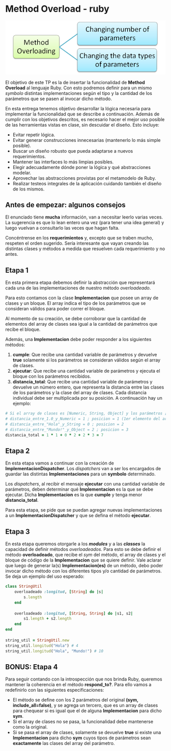 # Method Overload - ruby

![portada](assets/cover.png)

El objetivo de este TP es la de insertar la funcionalidad de **Method Overload** al lenguaje Ruby. Con esto podremos definir para un mismo *symbolo* distintas implementaciones según el tipo y la cantidad de los parámetros que se pasen al invocar dicho método.

En esta entrega tenemos objetivo desarrollar la lógica necesaria para implementar la funcionalidad que se describe a continuación. Además de cumplir con los objetivos descritos, es necesario hacer el mejor uso posible de las herramientas vistas en clase, sin descuidar el diseño.
Esto incluye:
- Evitar repetir lógica.
- Evitar generar construcciones innecesarias (mantenerlo lo más simple posible).
- Buscar un diseño robusto que pueda adaptarse a nuevos requerimientos.
- Mantener las interfaces lo más limpias posibles.
- Elegir adecuadamente dónde poner la lógica y qué abstracciones modelar.
- Aprovechar las abstracciones provistas por el metamodelo de Ruby.
- Realizar testeos integrales de la aplicación cuidando también el diseño de los mismos.

## Antes de empezar: algunos consejos

El enunciado tiene **mucha** información, van a necesitar leerlo varias veces. La sugerencia es que lo lean entero una vez (para tener una idea general) y luego vuelvan a consultarlo las veces que hagan falta.

Concéntrense en los **requerimientos** y, excepto que se traben mucho, respeten el orden sugerido. Sería interesante que vayan creando las distintas clases y métodos a medida que resuelven cada requerimiento y no antes.

## Etapa 1

En esta primera etapa debemos definir la abstracción que representará cada una de las implementaciones de nuestro método *overloadeado*.

Para esto contamos con la clase **Implementacion** que posee un array de clases y un bloque. El array indica el tipo de los parámetros que se consideran válidos para poder correr el bloque.

Al momento de su creación, se debe corroborar que la cantidad de elementos del array de clases sea igual a la cantidad de parámetros que recibe el bloque.

Además, una **Implementacion** debe poder responder a los siguientes métodos:

1. **cumple**: Que recibe una cantidad variable de parámetros y devuelve **true** solamente si los parámetros se consideran válidos según el array de clases.
2. **ejecutar**: Que recibe una cantidad variable de parámetros y ejecuta el bloque con los parámetros recibidos.
3. **distancia_total**: Que recibe una cantidad variable de parámetros y devuelve un número entero, que representa la distancia entre las clases de los parámetros y la clase del array de clases. Cada distancia individual debe ser multiplicada por su posición. A continuación hay un ejemplo:
```ruby
# Si el array de clases es [Numeric, String, Object] y los parámetros [1.0, "Hola", "Mundo!"]
# distancia_entre_1.0_y_Numeric = 1 ; posicion = 1 (1er elemento del array)
# distancia_entre_"Hola"_y_String = 0 ; posicion = 2
# distancia_entre_"Mundo!"_y_Object = 2 ; posicion = 3
distancia_total = 1 * 1 + 0 * 2 + 2 * 3 = 7
```

## Etapa 2

En esta etapa vamos a continuar con la creación de **ImplementacionDispatcher**. Los *dispatchers* van a ser los encargados de guardar las distintas **Implementaciones** para un **symbolo** determinado.

Los *dispatchers*, al recibir el mensaje **ejecutar** con una cantidad variable de parámetros, deben determinar qué **Implementacion** es la que se debe ejecutar. Dicha **Implementacion** es la que **cumple** y tenga menor **distancia_total**.

Para esta etapa, se pide que se puedan agregar nuevas implementaciones a un **ImplementacionDispatcher** y que se defina el método **ejecutar**.

## Etapa 3

En esta etapa queremos otorgarle a los ***modules*** y a las ***classes*** la capacidad de definir métodos *overloadeados*. Para esto se debe definir el método **overloadeado**, que recibe el *sym* del método, el array de clases y el bloque de código de la **Implementacion** que se quiere definir. Vale aclarar que luego de generar la(s) **Implementacion(es)** de un método, debo poder invocar dicho método con los diferentes tipos y/o cantidad de parámetros. Se deja un ejemplo del uso esperado:
```ruby
class StringUtil
    overloadeado :longitud, [String] do |s|
        s.length
    end
    
    overloadeado :longitud, [String, String] do |s1, s2|
        s1.length + s2.length
    end
end

string_util = StringUtil.new
string_util.longitud("Hola") # 4
string_util.longitud("Hola", "Mundo!") # 10
```

## BONUS: Etapa 4

Para seguir contando con la introspección que nos brinda Ruby, queremos mantener la coherencia en el método **respond_to?**. Para ello vamos a redefinirlo con las siguientes especificaciones:

* El método se define con los 2 parámetros del original **(sym, include_all=false)**, y se agrega un tercero, que es un array de clases para chequear si es igual que el de alguna **Implementacion** para dicho **sym**.
* Si el array de clases no se pasa, la funcionalidad debe mantenerse como la original.
* Si se pasa el array de clases, solamente se devuelve **true** si existe una **Implementacion** para dicho **sym** cuyos tipos de parámetros sean **exactamente** las clases del array del parámetro.

